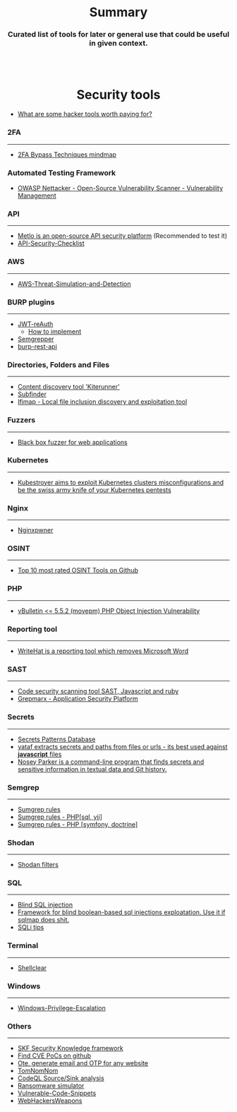 # <div align="center">Summary </div>

### <div align="center">Curated list of tools for later or general use that could be useful in given context. </div>

<br>
<br>

# <div align="center">Security tools</div>

* [What are some hacker tools worth paying for?](https://twitter.com/intigriti/status/1589236194965069825)

### 2FA
___
* [2FA Bypass Techniques mindmap](https://www.mindmeister.com/1736437018/2fa-bypass-techniques?fullscreen=1)

### Automated Testing Framework
* [OWASP Nettacker - Open-Source Vulnerability Scanner - Vulnerability Management](https://github.com/OWASP/Nettacker?utm_source=hivefive&utm_medium=email)

### API
___
* [Metlo is an open-source API security platform](https://github.com/metlo-labs/metlo) (Recommended to test it)
* [API-Security-Checklist](https://github.com/shieldfy/API-Security-Checklist)

### AWS
___
* [AWS-Threat-Simulation-and-Detection](https://github.com/sbasu7241/AWS-Threat-Simulation-and-Detection)

### BURP plugins
___
* [JWT-reAuth](https://github.com/nccgroup/jwt-reauth/releases/)
  * [How to implement](https://research.nccgroup.com/2022/08/25/tool-release-jwt-reauth/)
* [Semgrepper](https://github.com/gand3lf/semgrepper?utm_source=hivefive&utm_medium=email)
* [burp-rest-api](https://github.com/vmware/burp-rest-api)

### Directories, Folders and Files
___
* [Content discovery tool 'Kiterunner'](https://github.com/assetnote/kiterunner)
* [Subfinder](https://github.com/projectdiscovery/subfinder)
* [lfimap - Local file inclusion discovery and exploitation tool](https://github.com/hansmach1ne/lfimap)

### Fuzzers
___
* [Black box fuzzer for web applications](https://github.com/Brum3ns/firefly)

### Kubernetes
___
* [Kubestroyer aims to exploit Kubernetes clusters misconfigurations and be the swiss army knife of your Kubernetes pentests
](https://github.com/Rolix44/Kubestroyer)

### Nginx
___
* [Nginxpwner](https://github.com/stark0de/nginxpwner)

### OSINT
___
* [Top 10 most rated OSINT Tools on Github](https://medium.com/@CyberGuyknows/top-10-most-rated-osint-tools-on-github-ec77995b8604)

### PHP
___
* [vBulletin <= 5.5.2 (movepm) PHP Object Injection Vulnerability](https://karmainsecurity.com/pocs/vbulletin-movepm-poi.php)

### Reporting tool
___
* [WriteHat is a reporting tool which removes Microsoft Word](https://github.com/blacklanternsecurity/writehat)

### SAST
___
* [Code security scanning tool SAST, Javascript and ruby](https://github.com/Bearer/bearer)
* [Grepmarx - Application Security Platform](https://github.com/Orange-Cyberdefense/grepmarx?utm_source=hivefive&utm_medium=email)

### Secrets 
___
* [Secrets Patterns Database](https://github.com/mazen160/secrets-patterns-db)
* [yataf extracts secrets and paths from files or urls - its best used against **javascript** files](https://github.com/Damian89/yataf)
* [Nosey Parker is a command-line program that finds secrets and sensitive information in textual data and Git history.](https://github.com/praetorian-inc/noseyparker)

### Semgrep
___
* [Sumgrep rules](https://github.com/returntocorp/semgrep-rules)
* [Sumgrep rules - PHP[sql, yii]](https://github.com/federicodotta/semgrep-rules)
* [Sumgrep rules - PHP [symfony, doctrine]](https://github.com/returntocorp/semgrep-rules/tree/develop/php)

### Shodan
___
* [Shodan filters](https://github.com/JavierOlmedo/shodan-filters)

### SQL
___
* [Blind SQL injection](https://github.com/CiscoCXSecurity/bbqsql)
* [Framework for blind boolean-based sql injections exploatation. Use it if sqlmap does shit.](https://github.com/sorokinpf/sqli_blinder?utm_source=hivefive&utm_medium=email)
* [SQLi tips](sqli-tips)

### Terminal
___
* [Shellclear](https://github.com/rusty-ferris-club/shellclear)

### Windows
___
* [Windows-Privilege-Escalation](https://github.com/Ignitetechnologies/Windows-Privilege-Escalation)

### Others
___
* [SKF Security Knowledge framework](https://github.com/blabla1337/skf-flask)
* [Find CVE PoCs on github](https://github.com/trickest/find-gh-poc)
* [Ote, generate email and OTP for any website](https://github.com/s0md3v/ote)
* [TomNomNom](https://github.com/tomnomnom)
* [CodeQL Source/Sink analysis](https://codeql.github.com/)
* [Ransomware simulator](https://github.com/NextronSystems/ransomware-simulator)
* [Vulnerable-Code-Snippets](https://github.com/snoopysecurity/Vulnerable-Code-Snippets)
* [WebHackersWeapons](https://github.com/hahwul/WebHackersWeapons)
